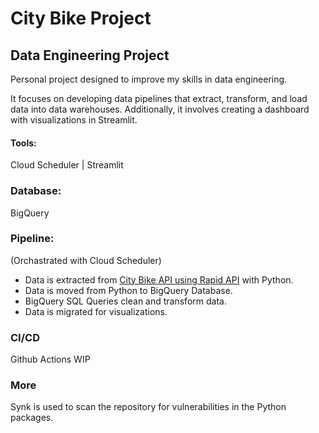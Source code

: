
# City Bike Project
## Data Engineering Project

Personal project designed to improve my skills in data engineering.

It focuses on developing data pipelines that extract, transform, and load data into data warehouses. Additionally, it involves creating a dashboard with visualizations in Streamlit.

#### Tools:
Cloud Scheduler | 
Streamlit

### Database:
BigQuery

### Pipeline: 
(Orchastrated with Cloud Scheduler)
- Data is extracted from [City Bike API using Rapid API](https://rapidapi.com/eskerda/api/citybikes) with Python.
- Data is moved from Python to BigQuery Database.
- BigQuery SQL Queries clean and transform data.
- Data is migrated for visualizations.

### CI/CD
Github Actions
WIP

### More
Synk is used to scan the repository for vulnerabilities in the Python packages.
